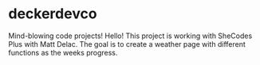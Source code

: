 # deckerdevco
Mind-blowing code projects!
Hello! This project is working with SheCodes Plus with Matt Delac. 
The goal is to create a weather page with different functions as the weeks progress.
